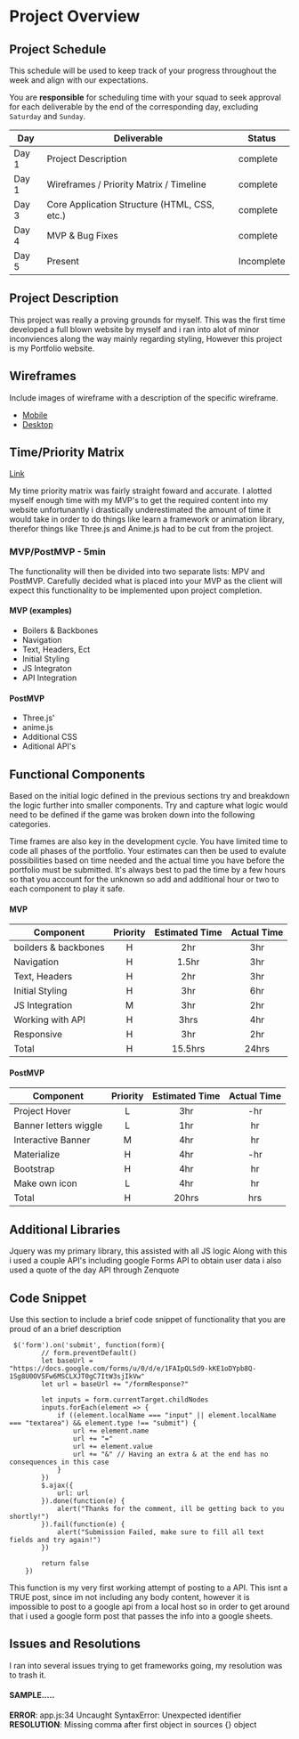# Project Overview

## Project Schedule

This schedule will be used to keep track of your progress throughout the week and align with our expectations.  

You are **responsible** for scheduling time with your squad to seek approval for each deliverable by the end of the corresponding day, excluding `Saturday` and `Sunday`.

|  Day | Deliverable | Status
|---|---| ---|
|Day 1| Project Description | complete
|Day 1| Wireframes / Priority Matrix / Timeline | complete
|Day 3| Core Application Structure (HTML, CSS, etc.) | complete
|Day 4| MVP & Bug Fixes | complete
|Day 5| Present | Incomplete


## Project Description

This project was really a proving grounds for myself. This was the first time developed a full blown website by myself and i ran into alot of minor 
inconviences along the way mainly regarding styling, However this project is my Portfolio website.

## Wireframes

Include images of wireframe with a description of the specific wireframe.   

- [Mobile](https://imgur.com/Ob1tGI4)
- [Desktop](https://imgur.com/WPLyM7J)


## Time/Priority Matrix 

[Link](https://imgur.com/WKphOQz)

  My time priority matrix was fairly straight foward and accurate. I alotted myself enough time with my MVP's to get the required content into my website
 unfortunantly i drastically underestimated the amount of time it would take in order to do things like learn a framework or animation library, therefor 
 things like Three.js and Anime.js had to be cut from the project.

### MVP/PostMVP - 5min

The functionality will then be divided into two separate lists: MPV and PostMVP.  Carefully decided what is placed into your MVP as the client will expect this functionality to be implemented upon project completion.  

#### MVP (examples)

- Boilers & Backbones
- Navigation
- Text, Headers, Ect 
- Initial Styling
- JS Integraton
- API Integration

#### PostMVP 

- Three.js'
- anime.js
- Additional CSS
- Aditional API's

## Functional Components

Based on the initial logic defined in the previous sections try and breakdown the logic further into smaller components.  Try and capture what logic would need to be defined if the game was broken down into the following categories.

Time frames are also key in the development cycle.  You have limited time to code all phases of the portfolio. Your estimates can then be used to evalute possibilities based on time needed and the actual time you have before the portfolio must be submitted. It's always best to pad the time by a few hours so that you account for the unknown so add and additional hour or two to each component to play it safe.

#### MVP
| Component | Priority | Estimated Time | Actual Time |
| --- | :---: |  :---: | :---: | 
| boilders & backbones | H | 2hr | 3hr |
| Navigation | H | 1.5hr | 3hr |
| Text, Headers | H | 2hr | 3hr |  
| Initial Styling| H | 3hr|  6hr | 
| JS Integration| M | 3hr | 2hr|
| Working with API | H | 3hrs|  4hr | 
| Responsive | H | 3hr | 2hr | 
| Total | H | 15.5hrs| 24hrs |

#### PostMVP
| Component | Priority | Estimated Time | Actual Time |
| --- | :---: |  :---: | :---: | 
| Project Hover | L | 3hr | -hr | hr |
| Banner letters wiggle | L | 1hr | hr |
| Interactive Banner | M | 4hr | hr |
| Materialize | H | 4hr | -hr | hr |
| Bootstrap | H | 4hr | hr |
| Make own icon | L | 4hr | hr |
| Total | H | 20hrs| hrs |

## Additional Libraries
 Jquery was my primary library, this assisted with all JS logic
 Along with this i used a couple API's including google Forms API to obtain user data
 i also used a quote of the day API through Zenquote

## Code Snippet

Use this section to include a brief code snippet of functionality that you are proud of an a brief description  

```
 $('form').on('submit', function(form){
        // form.preventDefault()
        let baseUrl = "https://docs.google.com/forms/u/0/d/e/1FAIpQLSd9-kKE1oDYpb8Q-1Sg8U0OV5Fw6MSCLXJT0gC7ItW3sjIkVw"    
        let url = baseUrl += "/formResponse?"

        let inputs = form.currentTarget.childNodes
        inputs.forEach(element => {
            if ((element.localName === "input" || element.localName === "textarea") && element.type !== "submit") {
                url += element.name
                url += "="
                url += element.value
                url += "&" // Having an extra & at the end has no consequences in this case
            }
        })
        $.ajax({
            url: url
        }).done(function(e) {
            alert("Thanks for the comment, ill be getting back to you shortly!")
        }).fail(function(e) {
            alert("Submission Failed, make sure to fill all text fields and try again!")
        })

        return false
    })
```
  This function is my very first working attempt of posting to a API. This isnt a TRUE post, since 
  im not including any body content, however it is impossible to post to a google api from a local
  host so in order to get around that i used a google form post that passes the info into a google
  sheets.

## Issues and Resolutions
 I ran into several issues trying to get frameworks going, my resolution was to trash it.

#### SAMPLE.....
**ERROR**: app.js:34 Uncaught SyntaxError: Unexpected identifier                                
**RESOLUTION**: Missing comma after first object in sources {} object
